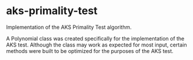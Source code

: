 # aks-primality-test

Implementation of the AKS Primality Test algorithm.

A Polynomial class was created specifically for the implementation
of the AKS test. Although the class may work as expected for most
input, certain methods were built to be optimized for the purposes
of the AKS test.
